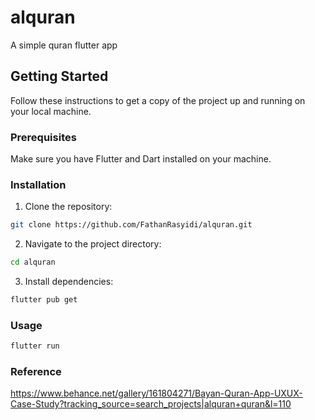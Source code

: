 # alquran

A simple quran flutter app 

## Getting Started

Follow these instructions to get a copy of the project up and running on your local machine.

### Prerequisites

Make sure you have Flutter and Dart installed on your machine.

### Installation

1. Clone the repository:

```bash
git clone https://github.com/FathanRasyidi/alquran.git
```

2. Navigate to the project directory:

```bash
cd alquran
```

3. Install dependencies:

```bash
flutter pub get
```

### Usage

```bash
flutter run
```

### Reference

https://www.behance.net/gallery/161804271/Bayan-Quran-App-UXUX-Case-Study?tracking_source=search_projects|alquran+quran&l=110
